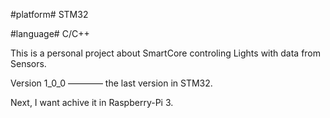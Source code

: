 #platform# STM32

#language# C/C++

This is a personal project about SmartCore controling Lights with data from Sensors.

Version 1_0_0 ———— the last version in STM32.

Next, I want achive it in Raspberry-Pi 3.
